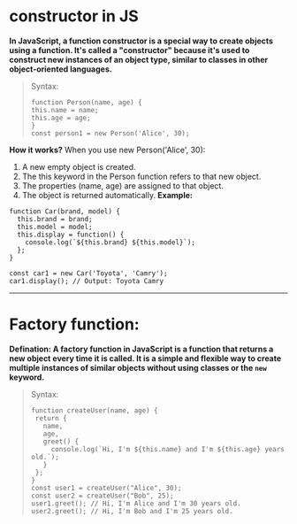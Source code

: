 # constructor in JS
**In JavaScript, a function constructor is a special way to create objects using a function. It's called a "constructor" because it's used to construct new instances of an object type, similar to classes in other object-oriented languages.**
>Syntax:
>```
>function Person(name, age) {
> this.name = name;
> this.age = age;
>}
>const person1 = new Person('Alice', 30);
>```
**How it works?**
When you use new Person('Alice', 30):
1. A new empty object is created.
2. The this keyword in the Person function refers to that new object.
3. The properties (name, age) are assigned to that object.
4. The object is returned automatically.
**Example:**
```
function Car(brand, model) {
  this.brand = brand;
  this.model = model;
  this.display = function() {
    console.log(`${this.brand} ${this.model}`);
  };
}

const car1 = new Car('Toyota', 'Camry');
car1.display(); // Output: Toyota Camry
```
---
# Factory function:
**Defination: A factory function in JavaScript is a function that returns a new object every time it is called. It is a simple and flexible way to create multiple instances of similar objects without using classes or the `new` keyword.**
>Syntax:
>```
>function createUser(name, age) {
>  return {
>    name,
>    age,
>    greet() {
>      console.log(`Hi, I'm ${this.name} and I'm ${this.age} years old.`);
>    }
>  };
>}
>const user1 = createUser("Alice", 30);
>const user2 = createUser("Bob", 25);
>user1.greet(); // Hi, I'm Alice and I'm 30 years old.
>user2.greet(); // Hi, I'm Bob and I'm 25 years old.
>```
